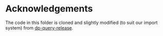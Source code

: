 # Acknowledgements

The code in this folder is cloned and slightly modified (to suit our import system) from [dp-query-release](https://github.com/terranceliu/dp-query-release).
